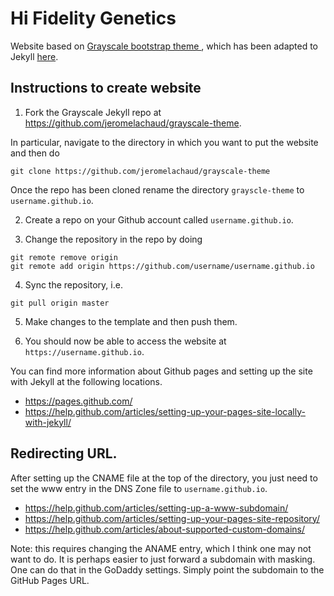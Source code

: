# Hi Fidelity Genetics

Website based on
[Grayscale bootstrap theme ](http://ironsummitmedia.github.io/startbootstrap-grayscale/),
which has been adapted to Jekyll
[here](https://github.com/jeromelachaud/grayscale-theme).

## Instructions to create website

1. Fork the Grayscale Jekyll repo at
<https://github.com/jeromelachaud/grayscale-theme>.

In particular, navigate to the directory in which you want to put the website
and then do

```
git clone https://github.com/jeromelachaud/grayscale-theme
```

Once the repo has been cloned rename the directory `grayscle-theme` to
`username.github.io`.

2. Create a repo on your Github account called `username.github.io`.

3. Change the repository in the repo by doing

```
git remote remove origin
git remote add origin https://github.com/username/username.github.io
```

4. Sync the repository, i.e.

```
git pull origin master
```

5. Make changes to the template and then push them.

6. You should now be able to access the website at `https://username.github.io`.

You can find more information about Github pages and setting up the site with
Jekyll at the following locations.

- <https://pages.github.com/>
- <https://help.github.com/articles/setting-up-your-pages-site-locally-with-jekyll/>

## Redirecting URL.

After setting up the CNAME file at the top of the directory, you just need to
set the www entry in the DNS Zone file to `username.github.io`.

- https://help.github.com/articles/setting-up-a-www-subdomain/
- https://help.github.com/articles/setting-up-your-pages-site-repository/
- https://help.github.com/articles/about-supported-custom-domains/

Note: this requires changing the ANAME entry, which I think one may not want to
do.  It is perhaps easier to just forward a subdomain with masking.  One can do
that in the GoDaddy settings.  Simply point the subdomain to the GitHub Pages
URL.

